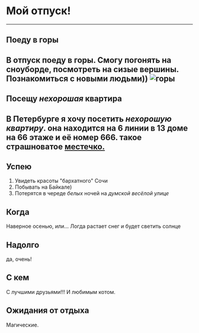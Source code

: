 # Мой отпуск!
---
## Поеду в **горы**
В отпуск поеду в горы. Смогу погонять на сноуборде, посмотреть на сизые вершины. Познакомиться с новыми людьми))
![горы](mount.jpg)
---
## Посещу **_нехорошая_ квартира**
В Петербурге я хочу посетить _нехорошую квартиру_.
она находится на 6 линии в 13 доме на 66 этаже и её номер 666. такое страшноватое [местечко.](https://dombulgakova.ru/tramvay-s-nehoroschey-kvartiroy/)
---
## Успею
1. Увидеть красоты "бархатного" Сочи
2. Побывать на Байкале)
3. Потерятся в череде _*белых*_ ночей на *думской весёлой улице*

## Когда 
Наверное осенью, или...
Логда растает снег и будет светить солнце


## Надолго
да, очень!
## С кем
С лучшими друзьями!!! И любимым котом.

## Ожидания от отдыха
Магические.





